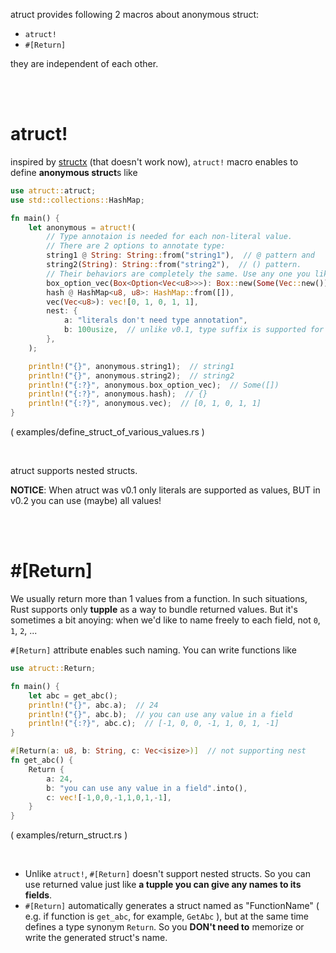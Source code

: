 atruct provides following 2 macros about anonymous struct:

- `atruct!`
- `#[Return]`

they are independent of each other.

<br/>
<br/>

# atruct!
inspired by [structx](https://github.com/oooutlk/structx) (that doesn't work now), `atruct!` macro enables to define **anonymous struct**s like

```rs
use atruct::atruct;
use std::collections::HashMap;

fn main() {
    let anonymous = atruct!(
        // Type annotaion is needed for each non-literal value.
        // There are 2 options to annotate type:
        string1 @ String: String::from("string1"),  // @ pattern and
        string2(String): String::from("string2"),  // () pattern.
        // Their behaviors are completely the same. Use any one you like!
        box_option_vec(Box<Option<Vec<u8>>>): Box::new(Some(Vec::new())),
        hash @ HashMap<u8, u8>: HashMap::from([]),
        vec(Vec<u8>): vec![0, 1, 0, 1, 1],
        nest: {
            a: "literals don't need type annotation",
            b: 100usize,  // unlike v0.1, type suffix is supported for integers!
        },
    );

    println!("{}", anonymous.string1);  // string1
    println!("{}", anonymous.string2);  // string2
    println!("{:?}", anonymous.box_option_vec);  // Some([])
    println!("{:?}", anonymous.hash);  // {}
    println!("{:?}", anonymous.vec);  // [0, 1, 0, 1, 1]
}
```
( examples/define_struct_of_various_values.rs )

<br/>

atruct supports nested structs.

**NOTICE**: When atruct was v0.1 only literals are supported as values, BUT in v0.2 you can use (maybe) all values!

<br/>
<br/>

# #[Return]
We usually return more than 1 values from a function. In such situations, Rust supports only **tupple** as a way to bundle returned values. But it's sometimes a bit anoying: when we'd like to name freely to each field, not `0`, `1`, `2`, ...

`#[Return]` attribute enables such naming. You can write functions like

```rs
use atruct::Return;

fn main() {
    let abc = get_abc();
    println!("{}", abc.a);  // 24
    println!("{}", abc.b);  // you can use any value in a field
    println!("{:?}", abc.c);  // [-1, 0, 0, -1, 1, 0, 1, -1]
}

#[Return(a: u8, b: String, c: Vec<isize>)]  // not supporting nest
fn get_abc() {
    Return {
        a: 24,
        b: "you can use any value in a field".into(),
        c: vec![-1,0,0,-1,1,0,1,-1],
    }
}
```
( examples/return_struct.rs )

<br/>

- Unlike `atruct!`, `#[Return]` doesn't support nested structs. So you can use returned value just like **a tupple you can give any names to its fields**.
- `#[Return]` automatically generates a struct named as "FunctionName" ( e.g. if function is `get_abc`, for example, `GetAbc` ), but at the same time defines a type synonym `Return`. So you **DON't need to** memorize or write the generated struct's name.